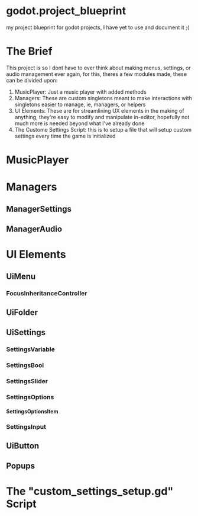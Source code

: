 # godot.project_blueprint
 my project blueprint for godot projects, I have yet to use and document it ;(

# The Brief
 This project is so I dont have to ever think about making menus, settings, or audio management ever again, for this, theres a few modules made, these can be divided upon:
 1. MusicPlayer: Just a music player with added methods
 2. Managers: These are custom singletons meant to make interactions with singletons easier to manage, ie, managers, or helpers
 3. UI Elements: These are for streamlining UX elements in the making of anything, they're easy to modify and manipulate in-editor, hopefully not much more is needed beyond what I've already done
 4. The Custome Settings Script: this is to setup a file that will setup custom settings every time the game is initialized

# MusicPlayer

# Managers
## ManagerSettings
## ManagerAudio

# UI Elements
## UiMenu
### FocusInheritanceController
## UiFolder
## UiSettings
### SettingsVariable
### SettingsBool
### SettingsSlider
### SettingsOptions
#### SettingsOptionsItem
### SettingsInput
## UiButton
## Popups

# The "custom_settings_setup.gd" Script
